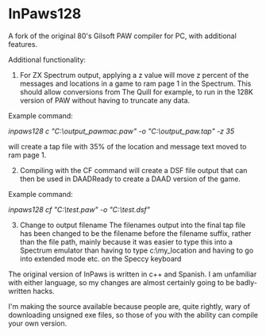 # InPaws128
A fork of the original 80's Gilsoft PAW compiler for PC, with additional features.

Additional functionality:

1) For ZX Spectrum output, applying a z value will move z percent of the messages and locations in a game to ram page 1 in the Spectrum.
This should allow conversions from The Quill for example, to run in the 128K version of PAW without having to truncate any data.

Example command:

*inpaws128 c "C:\output_pawmac.paw" -o "C:\output_paw.tap" -z 35*

will create a tap file with 35% of the location and message text moved to ram page 1.


2) Compiling with the CF command will create a DSF file output that can then be used in DAADReady to create a DAAD version of the game.

Example command:

*inpaws128 cf "C:\test.paw" -o "C:\test.dsf"*


3) Change to output filename
The filenames output into the final tap file has been changed to be the filename before the filename suffix, rather than the file path, mainly because it was easier to
type this into a Spectrum emulator than having to type c:\my_location and having to go into extended mode etc. on the Speccy keyboard

The original version of InPaws is written in c++ and Spanish. I am unfamiliar with either language, so my changes are almost certainly going to be badly-written hacks. 

I'm making the source available because people are, quite rightly, wary of downloading unsigned exe files, so those of you with the ability can compile your own version.
